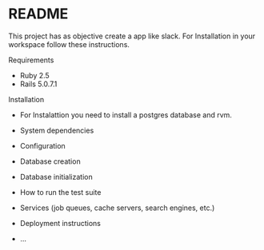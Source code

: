 # README

This project has as objective create a app like slack. For Installation in your workspace follow these instructions.

Requirements
* Ruby 2.5
* Rails 5.0.7.1

Installation

* For Instalattion you need to install a postgres database and rvm. 

* System dependencies

* Configuration

* Database creation

* Database initialization

* How to run the test suite

* Services (job queues, cache servers, search engines, etc.)

* Deployment instructions

* ...
